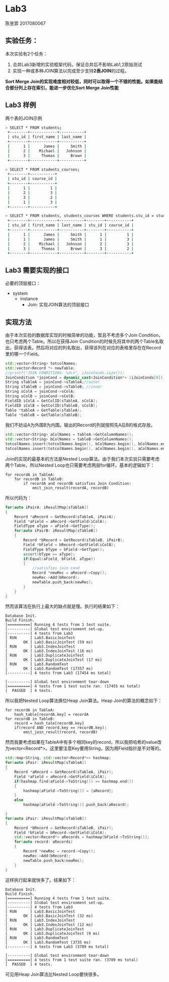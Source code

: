 # Lab3

陈昱霏 2017080067

## 实验任务：

本次实验有2个任务：

1. 合并Lab3新增的实验框架代码，保证合并后不影响Lab1,2原始测试
2. 实现一种或多种JOIN算法以完成至少支持**2表JOIN**的过程。

**Sort Merge Join的实现难度相对较低，同时可以取得一个不错的性能。如果能结合部分列上存在索引，能进一步优化Sort Merge Join性能**

## Lab3 样例

两个表的JOIN示例

```sh
> SELECT * FROM students;
 +--------+------------+-----------+
 | stu_id | first_name | last_name | 
 +--------+------------+-----------+
 |      1 |      James |     Smith | 
 |      2 |    Michael |   Johnson | 
 |      3 |     Thomas |     Brown | 
 +--------+------------+-----------+

> SELECT * FROM students_courses;
 +--------+-----------+
 | stu_id | course_id | 
 +--------+-----------+
 |      1 |         1 | 
 |      2 |         3 | 
 |      3 |         2 | 
 |      1 |         3 | 
 +--------+-----------+

> SELECT * FROM students, students_courses WHERE students.stu_id = students_courses.stu_id;
 +--------+------------+-----------+--------+-----------+
 | stu_id | first_name | last_name | stu_id | course_id | 
 +--------+------------+-----------+--------+-----------+
 |      1 |      James |     Smith |      1 |         1 | 
 |      1 |      James |     Smith |      1 |         3 | 
 |      2 |    Michael |   Johnson |      2 |         3 | 
 |      3 |     Thomas |     Brown |      3 |         2 | 
 +--------+------------+-----------+--------+-----------+

```

## Lab3 需要实现的接口

必要的顶层接口：

- system
  - instance
    - Join: 实现JOIN算法的顶层接口

## 实现方法

由于本次实验的数据库实现的时候简单的功能，暂且不考虑多个Join Condition，也只考虑两个Table。所以在获得Join Condition的时候先将其中的两个Table名取出，获得该表。然后将对应的列名取出，获得该列在对应的表格里存在在Record里的哪一个Field。

```c++
std::vector<String> totcolNames;
std::vector<Record *> newTable;
//printf("JOIN CONDITIONS: %d\n", iJoinConds.size());
JoinCondition *joinCond = dynamic_cast<JoinCondition*> (iJoinConds[0]);
String sTableA = joinCond->sTableA;//outer
String sTableB = joinCond->sTableB; //inner
String sColA = joinCond->sColA;
String sColB = joinCond->sColB;
FieldID iColA = GetColID(sTableA, sColA);
FieldID iColB = GetColID(sTableB, sColB);
Table *tableA = GetTable(sTableA);
Table *tableB = GetTable(sTableB);
```

我们不妨设A为外围B为内围。输出的Record的列就按照先A后B的格式存放。

```c++
std::vector<String> aColNames = tableA->GetColumnNames();
std::vector<String> bColNames = tableB->GetColumnNames();
totcolNames.insert(totcolNames.begin(), bColNames.begin(), bColNames.end());
totcolNames.insert(totcolNames.begin(), aColNames.begin(), aColNames.end());
```



Join的实现的最基本的方法是Nested Loop算法。由于我们本次实验只需要考虑两个Table，所以Nested Loop也只需要考虑两层for循环。基本的逻辑如下：

```
for recordA in TableA:
	for recordB in TableB:
		if recordA and recordB satisfies Join Condition:
			emit_join_result(recordA, recordB)
```

所以代码为：

```c++
for(auto iPairA: iResultMap[sTableA])
{
    Record *aRecord = GetRecord(sTableA, iPairA);
    Field *aField = aRecord->GetField(iColA);
    FieldType aType = aField->GetType();
    for(auto iPairB: iResultMap[sTableB])
    {
        Record *bRecord = GetRecord(sTableB, iPairB);
        Field *bField = bRecord->GetField(iColB);
        FieldType bType = bField->GetType();
        assert(bType == aType);
        if(Equal(aField, bField, aType))
        {
            //satisfies join cond
            Record *newRec = aRecord->Copy();
            newRec->Add(bRecord);
            newTable.push_back(newRec);
    	}
    }
}
```

然而该算法在执行上最大的缺点就是慢。执行的结果如下：

```
Database Init.
Build Finish.
[==========] Running 4 tests from 1 test suite.
[----------] Global test environment set-up.
[----------] 4 tests from Lab3
[ RUN      ] Lab3.BasicJoinTest
[       OK ] Lab3.BasicJoinTest (59 ms)
[ RUN      ] Lab3.IndexJoinTest
[       OK ] Lab3.IndexJoinTest (16 ms)
[ RUN      ] Lab3.DuplicateJoinTest
[       OK ] Lab3.DuplicateJoinTest (17 ms)
[ RUN      ] Lab3.RandomTest
[       OK ] Lab3.RandomTest (17357 ms)
[----------] 4 tests from Lab3 (17454 ms total)

[----------] Global test environment tear-down
[==========] 4 tests from 1 test suite ran. (17455 ms total)
[  PASSED  ] 4 tests.

```

所以我把Nested Loop算法换位Heap Join算法。Heap Join的算法的概念如下：

```
for recordA in TableA:
	hash_table[recordA.key] = recordA
for recordB in TableB:
	record = hash_tale[recordB.key]
	if(record AND record.key == recordB.key):
		emit_join_result(record, recordB)
```

然而我要考虑如果在TableA中有多个相同key的record，所以我把哈希的value改为vector<Record*>。这里要注意Key要用String，因为用Field指针是不对等的。

```c++
std::map<String, std::vector<Record*>> hashmap;
for(auto iPair: iResultMap[sTableA])
{
    Record *aRecord = GetRecord(sTableA, iPair);
    Field *aField = aRecord->GetField(iColA);
    if(hashmap.find(aField->ToString()) == hashmap.end())
    {
        hashmap[aField->ToString()] = {aRecord};
    }
    else
        hashmap[aField->ToString()].push_back(aRecord);

}
for(auto iPair: iResultMap[sTableB])
{
    Record *bRecord = GetRecord(sTableB, iPair);
    Field *bField = bRecord->GetField(iColA);
    std::vector<Record*> aRecords = hashmap[bField->ToString()];
    for(auto record: aRecords)
    {
        Record *newRec = record->Copy();
        newRec->Add(bRecord);
        newTable.push_back(newRec);
    }
}
```

这样执行起来就快多了。结果如下：

```
Database Init.
Build Finish.
[==========] Running 4 tests from 1 test suite.
[----------] Global test environment set-up.
[----------] 4 tests from Lab3
[ RUN      ] Lab3.BasicJoinTest
[       OK ] Lab3.BasicJoinTest (32 ms)
[ RUN      ] Lab3.IndexJoinTest
[       OK ] Lab3.IndexJoinTest (12 ms)
[ RUN      ] Lab3.DuplicateJoinTest
[       OK ] Lab3.DuplicateJoinTest (9 ms)
[ RUN      ] Lab3.RandomTest
[       OK ] Lab3.RandomTest (3735 ms)
[----------] 4 tests from Lab3 (3789 ms total)

[----------] Global test environment tear-down
[==========] 4 tests from 1 test suite ran. (3789 ms total)
[  PASSED  ] 4 tests.

```

可见用Heap Join算法比Nested Loop要快很多。